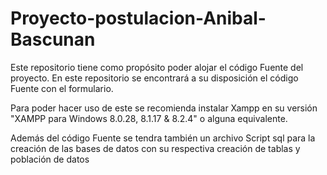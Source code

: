 # Proyecto-postulacion-Anibal-Bascunan
 Este repositorio tiene como propósito poder alojar el código Fuente del proyecto. 
En este repositorio se encontrará a su disposición el código Fuente con el formulario. 

Para poder hacer uso de este se recomienda instalar Xampp en su versión "XAMPP para Windows 8.0.28, 8.1.17 & 8.2.4" o alguna equivalente. 

Además del código Fuente se tendra también un archivo Script sql para la creación de las bases de datos con su respectiva creación de tablas y población de datos 
